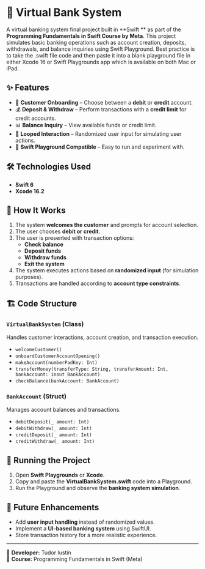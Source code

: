 # 🏦 Virtual Bank System

A virtual banking system final project built in **Swift ** as part of the **Programming Fundamentals in Swift Course by Meta**. This project simulates basic banking operations such as account creation, deposits, withdrawals, and balance inquiries using Swift Playground. Best practice is to take the .swift file code and then paste it into a blank playground file in either Xcode 16 or Swift Playgrounds app which is available on both  Mac or iPad.

## ✨ Features

- 📌 **Customer Onboarding** – Choose between a **debit** or **credit** account.
- 💰 **Deposit & Withdraw** – Perform transactions with a **credit limit** for credit accounts.
- 📊 **Balance Inquiry** – View available funds or credit limit.
- 🔄 **Looped Interaction** – Randomized user input for simulating user actions.
- 🚀 **Swift Playground Compatible** – Easy to run and experiment with.

## 🛠 Technologies Used

- **Swift 6**
- **Xcode 16.2**

## 📜 How It Works

1. The system **welcomes the customer** and prompts for account selection.
2. The user chooses **debit or credit**.
3. The user is presented with transaction options:
   - **Check balance**
   - **Deposit funds**
   - **Withdraw funds**
   - **Exit the system**
4. The system executes actions based on **randomized input** (for simulation purposes).
5. Transactions are handled according to **account type constraints**.

## 🏗 Code Structure

### `VirtualBankSystem` (Class)
Handles customer interactions, account creation, and transaction execution.

- `welcomeCustomer()`
- `onboardCustomerAccountOpening()`
- `makeAccount(numberPadKey: Int)`
- `transferMoney(transferType: String, transferAmount: Int, bankAccount: inout BankAccount)`
- `checkBalance(bankAccount: BankAccount)`

### `BankAccount` (Struct)
Manages account balances and transactions.

- `debitDeposit(_ amount: Int)`
- `debitWithdraw(_ amount: Int)`
- `creditDeposit(_ amount: Int)`
- `creditWithdraw(_ amount: Int)`

## 🚀 Running the Project

1. Open **Swift Playgrounds** or **Xcode**.
2. Copy and paste the **VirtualBankSystem.swift** code into a Playground.
3. Run the Playground and observe the **banking system simulation**.

## 📌 Future Enhancements

- Add **user input handling** instead of randomized values.
- Implement a **UI-based banking system** using SwiftUI.
- Store transaction history for a more realistic experience.

---

📌 **Developer:** Tudor Iustin  
📌 **Course:** Programming Fundamentals in Swift (Meta)  
